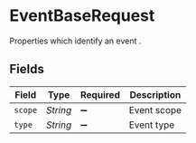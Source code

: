 # EventBaseRequest

Properties which identify an event .


## Fields

| Field              | Type               | Required           | Description        |
| ------------------ | ------------------ | ------------------ | ------------------ |
| `scope`            | *String*           | :heavy_minus_sign: | Event scope        |
| `type`             | *String*           | :heavy_minus_sign: | Event type         |